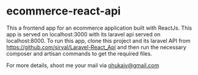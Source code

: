 # ecommerce-react-api

This a frontend app for an ecommerce application built with ReactJs.
This app is served on localhost:3000 with its laravel api served on localhost:8000.
To run this app, clone this project and its laravel API from https://github.com/sirval/Laravel-React_Api and then
run the necessary composer and artisan commands to get the required files.

For more details, shoot me your mail via ohukaiv@gmail.com
